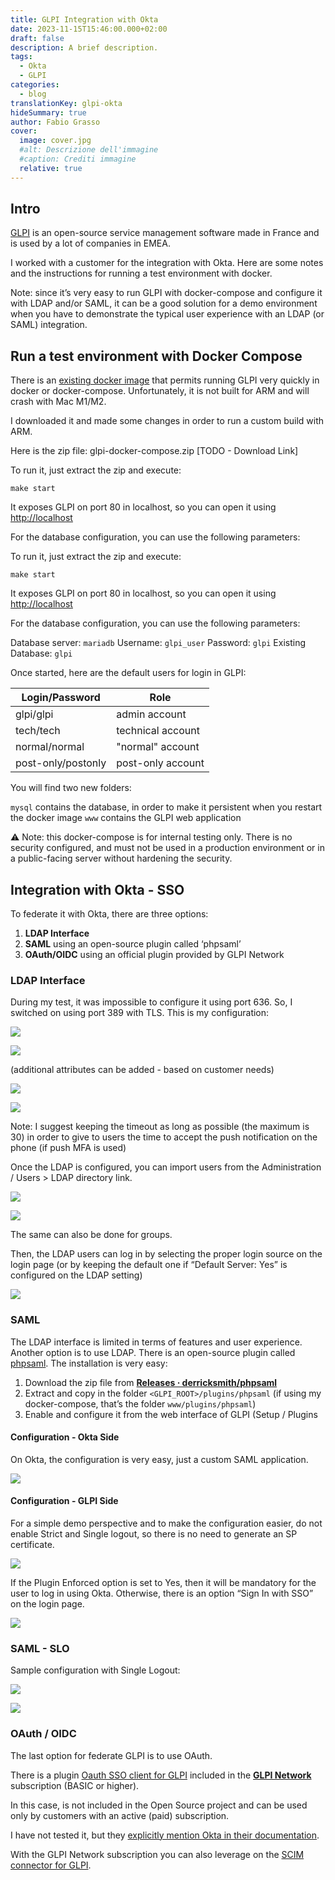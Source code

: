 ```yaml
---
title: GLPI Integration with Okta
date: 2023-11-15T15:46:00.000+02:00
draft: false
description: A brief description.
tags:
  - Okta
  - GLPI
categories:
  - blog
translationKey: glpi-okta
hideSummary: true
author: Fabio Grasso
cover:
  image: cover.jpg
  #alt: Descrizione dell'immagine
  #caption: Crediti immagine
  relative: true
---
```


## Intro

[GLPI](https://glpi-project.org/ "https://glpi-project.org/") is an open-source service management software made in France and is used by a lot of companies in EMEA.

I worked with a customer for the integration with Okta. Here are some notes and the instructions for running a test environment with docker.

Note: since it’s very easy to run GLPI with docker-compose and configure it with LDAP and/or SAML, it can be a good solution for a demo environment when you have to demonstrate the typical user experience with an LDAP (or SAML) integration.

## Run a test environment with Docker Compose

There is an [existing docker image](https://hub.docker.com/r/diouxx/glpi "https://hub.docker.com/r/diouxx/glpi") that permits running GLPI very quickly in docker or docker-compose. Unfortunately, it is not built for ARM and will crash with Mac M1/M2.

I downloaded it and made some changes in order to run a custom build with ARM.

Here is the zip file: glpi-docker-compose.zip [TODO - Download Link]

To run it, just extract the zip and execute:

`make start`

It exposes GLPI on port 80 in localhost, so you can open it using [http://localhost](http://localhost/ "http://localhost")

For the database configuration, you can use the following parameters:

To run it, just extract the zip and execute:

`make start`

It exposes GLPI on port 80 in localhost, so you can open it using [http://localhost](http://localhost/ "http://localhost")

For the database configuration, you can use the following parameters:

Database server: `mariadb`
Username: `glpi_user`
Password: `glpi`
Existing Database: `glpi`

Once started, here are the default users for login in GLPI:


| Login/Password     | Role              |
| -------------------- | ------------------- |
| glpi/glpi          | admin account     |
| tech/tech          | technical account |
| normal/normal      | "normal" account  |
| post-only/postonly | post-only account |

You will find two new folders:

`mysql` contains the database, in order to make it persistent when you restart the docker image
`www` contains the GLPI web application

:warning: Note: this docker-compose is for internal testing only. There is no security configured, and must not be used in a production environment or in a public-facing server without hardening the security.

## Integration with Okta - SSO

To federate it with Okta, there are three options:

1. **LDAP Interface**
2. **SAML** using an open-source plugin called ‘phpsaml’
3. **OAuth/OIDC** using an official plugin provided by GLPI Network

### LDAP Interface

During my test, it was impossible to configure it using port 636. So, I switched on using port 389 with TLS. This is my configuration:

![](ldap-interface1.png)

![](ldap-interface2.png)

(additional attributes can be added - based on customer needs)

![](ldap-interface3.png)

![](ldap-interface4.png)

Note: I suggest keeping the timeout as long as possible (the maximum is 30) in order to give to users the time to accept the push notification on the phone (if push MFA is used)

Once the LDAP is configured, you can import users from the Administration / Users > LDAP directory link.

![](ldap-interface5.png)

![](ldap-interface6.png)

The same can also be done for groups.

Then, the LDAP users can log in by selecting the proper login source on the login page (or by keeping the default one if “Default Server: Yes” is configured on the LDAP setting)

![](ldap-interface7.png)

### SAML

The LDAP interface is limited in terms of features and user experience. Another option is to use LDAP. There is an open-source plugin called [phpsaml](https://github.com/derricksmith/phpsaml "https://github.com/derricksmith/phpsaml"). The installation is very easy:

1. Download the zip file from [**Releases · derricksmith/phpsaml**](https://github.com/derricksmith/phpsaml/releases)
2. Extract and copy in the folder `<GLPI_ROOT>/plugins/phpsaml` (if using my docker-compose, that’s the folder `www/plugins/phpsaml`)
3. Enable and configure it from the web interface of GLPI (Setup / Plugins

#### Configuration - Okta Side

On Okta, the configuration is very easy, just a custom SAML application.

![](saml1.png)

#### Configuration - GLPI Side

For a simple demo perspective and to make the configuration easier, do not enable Strict and Single logout, so there is no need to generate an SP certificate.

![](saml2.png)

If the Plugin Enforced option is set to Yes, then it will be mandatory for the user to log in using Okta. Otherwise, there is an option “Sign In with SSO” on the login page.

![](saml3.png)

### SAML - SLO

Sample configuration with Single Logout:

![](saml4.png)

![](saml5.png)

### OAuth / OIDC

The last option for federate GLPI is to use OAuth.

There is a plugin [Oauth SSO client for GLPI](https://services.glpi-network.com/documentation/1731/file/README.md "https://services.glpi-network.com/documentation/1731/file/README.md") included in the [**GLPI Network**](https://services.glpi-network.com/) subscription (BASIC or higher).

In this case, is not included in the Open Source project and can be used only by customers with an active (paid) subscription.

I have not tested it, but they [explicitly mention Okta in their documentation](https://glpi-plugins.readthedocs.io/fr/latest/oauthsso/okta.html).

With the GLPI Network subscription you can also leverage on the [SCIM connector for GLPI](https://glpi-plugins.readthedocs.io/en/latest/scim/index.html).